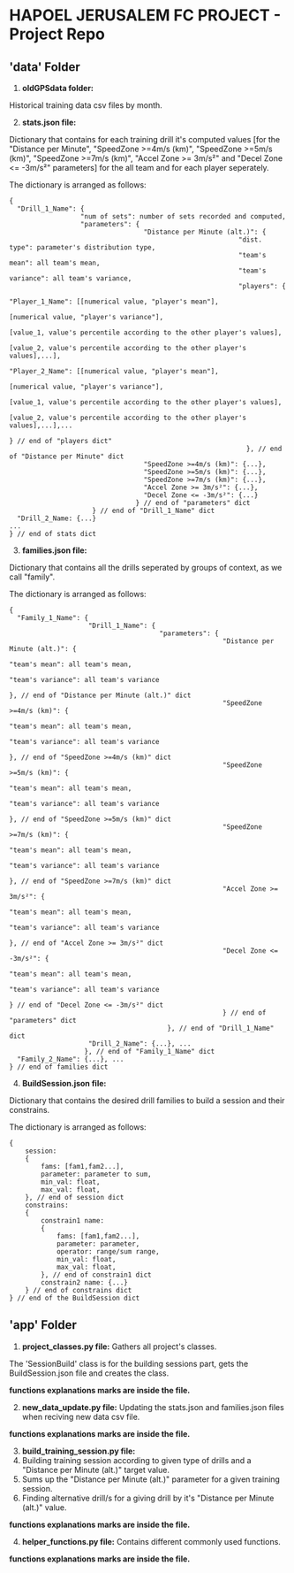 # HAPOEL JERUSALEM FC PROJECT - Project Repo
## 'data' Folder
1. **oldGPSdata folder:**

Historical training data csv files by month.

2. **stats.json file:**

Dictionary that contains for each training drill it's computed values [for the "Distance per Minute", "SpeedZone >=4m/s (km)", "SpeedZone >=5m/s (km)", "SpeedZone >=7m/s (km)", "Accel Zone >= 3m/s²" and "Decel Zone <= -3m/s²" parameters] for the all team and for each player seperately.

The dictionary is arranged as follows:
```
{
  "Drill_1_Name": {
                  "num of sets": number of sets recorded and computed, 
                  "parameters": {
                                  "Distance per Minute (alt.)": {
                                                          "dist. type": parameter's distribution type,
                                                          "team's mean": all team's mean,
                                                          "team's variance": all team's variance,
                                                          "players": {
                                                                      "Player_1_Name": [[numerical value, "player's mean"],
                                                                                        [numerical value, "player's variance"],
                                                                                        [value_1, value's percentile according to the other player's values],
                                                                                        [value_2, value's percentile according to the other player's values],...],
                                                                      "Player_2_Name": [[numerical value, "player's mean"],
                                                                      [numerical value, "player's variance"],
                                                                      [value_1, value's percentile according to the other player's values],
                                                                      [value_2, value's percentile according to the other player's values],...],...
                                                                      } // end of "players dict"
                                                            }, // end of "Distance per Minute" dict
                                  "SpeedZone >=4m/s (km)": {...},
                                  "SpeedZone >=5m/s (km)": {...},
                                  "SpeedZone >=7m/s (km)": {...},
                                  "Accel Zone >= 3m/s²": {...},
                                  "Decel Zone <= -3m/s²": {...}
                                } // end of "parameters" dict                                                                    
                     } // end of "Drill_1_Name" dict
  "Drill_2_Name: {...}
...
} // end of stats dict
```

3. **families.json file:**

Dictionary that contains all the drills seperated by groups of context, as we call "family".

The dictionary is arranged as follows:
```
{
  "Family_1_Name": {
                    "Drill_1_Name": {
                                      "parameters": {
                                                      "Distance per Minute (alt.)": {
                                                                                      "team's mean": all team's mean,
                                                                                      "team's variance": all team's variance
                                                                                    }, // end of "Distance per Minute (alt.)" dict
                                                      "SpeedZone >=4m/s (km)": {
                                                                                  "team's mean": all team's mean,
                                                                                  "team's variance": all team's variance
                                                                                }, // end of "SpeedZone >=4m/s (km)" dict
                                                      "SpeedZone >=5m/s (km)": {
                                                                                  "team's mean": all team's mean,
                                                                                  "team's variance": all team's variance
                                                                                }, // end of "SpeedZone >=5m/s (km)" dict
                                                      "SpeedZone >=7m/s (km)": {
                                                                                  "team's mean": all team's mean,
                                                                                  "team's variance": all team's variance
                                                                               }, // end of "SpeedZone >=7m/s (km)" dict
                                                      "Accel Zone >= 3m/s²": {
                                                                              "team's mean": all team's mean,
                                                                              "team's variance": all team's variance
                                                                              }, // end of "Accel Zone >= 3m/s²" dict
                                                      "Decel Zone <= -3m/s²": {
                                                                                "team's mean": all team's mean,
                                                                                "team's variance": all team's variance
                                                                              } // end of "Decel Zone <= -3m/s²" dict
                                                      } // end of "parameters" dict
                                        }, // end of "Drill_1_Name" dict
                    "Drill_2_Name": {...}, ...             
                   }, // end of "Family_1_Name" dict
  "Family_2_Name": {...}, ...
} // end of families dict
```

4. **BuildSession.json file:**

Dictionary that contains the desired drill families to build a session and their constrains.

The dictionary is arranged as follows:
```
{
    session:
    {
        fams: [fam1,fam2...],
        parameter: parameter to sum,
        min_val: float,
        max_val: float,
    }, // end of session dict
    constrains:
    {
        constrain1 name:
        {   
            fams: [fam1,fam2...],
            parameter: parameter,
            operator: range/sum range,
            min_val: float,
            max_val: float,
        }, // end of constrain1 dict
        constrain2 name: {...}
    } // end of constrains dict
} // end of the BuildSession dict
```
## 'app' Folder
1. **project_classes.py file:**
Gathers all project's classes.

The 'SessionBuild' class is for the building sessions part, gets the BuildSession.json file and creates the class.

**functions explanations marks are inside the file.**


2. **new_data_update.py file:**
Updating the stats.json and families.json files when reciving new data csv file.

**functions explanations marks are inside the file.**


3. **build_training_session.py file:**
1. Building training session according to given type of drills and a "Distance per Minute (alt.)" target value.
2. Sums up the "Distance per Minute (alt.)" parameter for a given training session.
3. Finding alternative drill/s for a giving drill by it's "Distance per Minute (alt.)" value.

**functions explanations marks are inside the file.**

4. **helper_functions.py file:**
Contains different commonly used functions.

**functions explanations marks are inside the file.**
